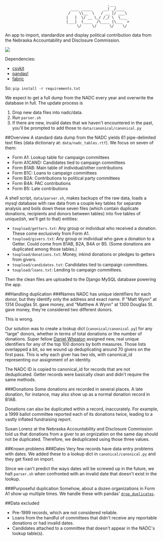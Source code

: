 ```
                                               .___      
                              ____ _____     __| _/____  
                             /    \\__  \   / __ |/ ___\ 
                            |   |  \/ __ \_/ /_/ \  \___ 
                            |___|  (____  /\____ |\___  >
                                 \/     \/      \/    \/ 

```

An app to import, standardize and display political contribution data from the Nebraska Accountability and Disclosure Commission.



<img src="https://media.giphy.com/media/YU0HoCQidyGEE/giphy.gif" style="max-width:100%;" />

Dependencies: 
- [csvkit](https://csvkit.readthedocs.org/en/0.9.1/)  
- [pandas!](http://pandas.pydata.org/pandas-docs/stable/)  
- [fabric](http://www.fabfile.org/)  

So: `pip install -r requirements.txt`

We expect to get a full dump from the NADC every year and overwrite the database in full. The update process is
<ol>
<li>Drop new data files into nadc/data.</li>
<li>Run <code>parser.sh</code></li>
<li>If there are new, invalid dates that we haven't encountered in the past, you'll be prompted to add those to <code>data/canonical/canonical.py</code></li>
</ol>

##Overview
A standard data dump from the NADC yields 61 pipe-delimited text files (data dictionary at: `data/nadc_tables.rtf`). We focus on seven of them:
<ul>
<li>Form A1: Lookup table for campaign committees</li>
<li>Form A1CAND: Candidates tied to campaign committees</li>
<li>Form B1AB: Main table of individual/other contributions</li>
<li>Form B1C: Loans to campaign committees</li>
<li>Form B2A: Contributions to political party committees</li>
<li>Form B4A: PAC contributions</li>
<li>Form B5: Late contributions</li>
</ul>

A shell script, `data/parser.sh`, makes backups of the raw data, loads a mysql database with raw data from a couple key tables for separate analysis and boils down these seven files (which contain duplicate donations, recipients and donors between tables) into five tables of unique(ish, we'll get to that) entities:
<ul>
<li><code>toupload/getters.txt</code>: Any group or individual who received a donation. These come exclusively from Form A1.</li>
<li><code>toupload/givers.txt</code>: Any group or individual who gave a donation to a Getter. Could come from B1AB, B2A, B4A or B5. (Some donations are duplicated among those tables.)</li>
<li><code>toupload/donations.txt</code>: Money, inkind donations or pledges to getters from givers.</li>
<li><code>toupload/candidates.txt</code>: Candidates tied to campaign committees.</li>
<li><code>toupload/loans.txt</code>: Lending to campaign committees.</li>
</ul>

Then the clean files are uploaded to the Django MySQL database powering the app.

##Handling duplication
###Names
NADC has unique identifiers for each donor, but they identify only the address and exact name. If "Matt Wynn" at 1314 Douglas St. gave money, and "Matthew A Wynn" at 1300 Douglas St. gave money, they're considered two different donors.

This is wrong.

Our solution was to create a lookup dict (`canonical/canonical.py`) for any "large" donors, whether in terms of total donations or the number of donations. Super fellow [Daniel Wheaton](https://twitter.com/theheroofthyme) assigned new, real unique identifiers for any of the top 100 donors by both measures. Those lists overlapped a bit, so we wound up deduplicating around 70 givers on the first pass. This is why each giver has two ids, with canonical_id representing our assignment of an identity.

The NADC ID is copied to canonical_id for records that are not deduplicated. Getter records were basically clean and didn't require the same methods.

###Donations
Some donations are recorded in several places. A late donation, for instance, may also show up as a normal donation record in B1AB.

Donations can also be duplicated within a record, inaccurately. For example, a 1999 ballot committee reported each of its donations twice, leading to a vastly inflated fundraising report.

Susan Lorenz at the Nebraska Accountability and Disclosure Commission told us that donations from a giver to an orgnization on the same day should not be duplicated. Therefore, we deduplicated using those three values.

##Known problems
###Dates
Very few records have data entry problems with dates. We added these to a lookup dict in `canonical/canonical.py` and they get fixed on import.

Since we can't predict the ways dates will be screwed up in the future, we halt `parser.sh` when confronted with an invalid date that doesn't exist in the lookup.

###Purposeful duplication
Somehow, about a dozen organizations in Form A1 show up multiple times. We handle these with pandas' [`drop_duplicates`](http://pandas.pydata.org/pandas-docs/stable/generated/pandas.DataFrame.drop_duplicates.html).

##Data excluded
<ul>
<li>Pre-1999 records, which are not considered reliable.</li>
<li>Loans from the handful of committees that didn't receive any reportable donations or had invalid dates.</li>
<li>Candidates attached to a committee that doesn't appear in the NADC's lookup table(s).</li>
</ul>